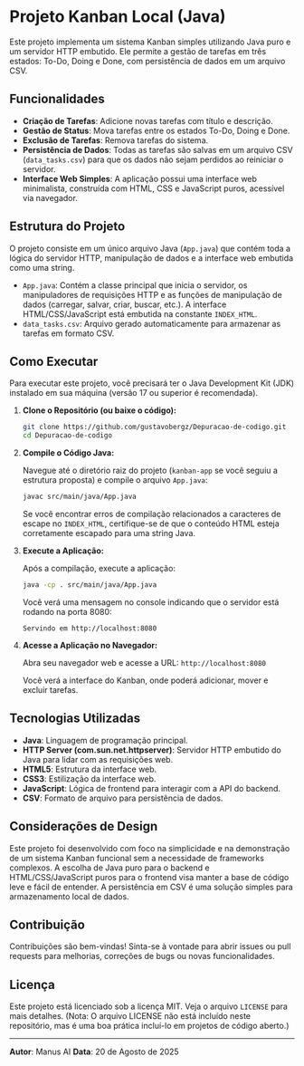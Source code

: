 # Projeto Kanban Local (Java)

Este projeto implementa um sistema Kanban simples utilizando Java puro e um servidor HTTP embutido. Ele permite a gestão de tarefas em três estados: To-Do, Doing e Done, com persistência de dados em um arquivo CSV.

## Funcionalidades

- **Criação de Tarefas**: Adicione novas tarefas com título e descrição.
- **Gestão de Status**: Mova tarefas entre os estados To-Do, Doing e Done.
- **Exclusão de Tarefas**: Remova tarefas do sistema.
- **Persistência de Dados**: Todas as tarefas são salvas em um arquivo CSV (`data_tasks.csv`) para que os dados não sejam perdidos ao reiniciar o servidor.
- **Interface Web Simples**: A aplicação possui uma interface web minimalista, construída com HTML, CSS e JavaScript puros, acessível via navegador.

## Estrutura do Projeto

O projeto consiste em um único arquivo Java (`App.java`) que contém toda a lógica do servidor HTTP, manipulação de dados e a interface web embutida como uma string.

- `App.java`: Contém a classe principal que inicia o servidor, os manipuladores de requisições HTTP e as funções de manipulação de dados (carregar, salvar, criar, buscar, etc.). A interface HTML/CSS/JavaScript está embutida na constante `INDEX_HTML`.
- `data_tasks.csv`: Arquivo gerado automaticamente para armazenar as tarefas em formato CSV.

## Como Executar

Para executar este projeto, você precisará ter o Java Development Kit (JDK) instalado em sua máquina (versão 17 ou superior é recomendada).

1. **Clone o Repositório (ou baixe o código):**

   ```bash
   git clone https://github.com/gustavobergz/Depuracao-de-codigo.git
   cd Depuracao-de-codigo
   ```

2. **Compile o Código Java:**

   Navegue até o diretório raiz do projeto (`kanban-app` se você seguiu a estrutura proposta) e compile o arquivo `App.java`:

   ```bash
   javac src/main/java/App.java
   ```

   Se você encontrar erros de compilação relacionados a caracteres de escape no `INDEX_HTML`, certifique-se de que o conteúdo HTML esteja corretamente escapado para uma string Java.

3. **Execute a Aplicação:**

   Após a compilação, execute a aplicação:

   ```bash
   java -cp . src/main/java/App.java
   ```

   Você verá uma mensagem no console indicando que o servidor está rodando na porta 8080:

   ```
   Servindo em http://localhost:8080
   ```

4. **Acesse a Aplicação no Navegador:**

   Abra seu navegador web e acesse a URL: `http://localhost:8080`

   Você verá a interface do Kanban, onde poderá adicionar, mover e excluir tarefas.

## Tecnologias Utilizadas

- **Java**: Linguagem de programação principal.
- **HTTP Server (com.sun.net.httpserver)**: Servidor HTTP embutido do Java para lidar com as requisições web.
- **HTML5**: Estrutura da interface web.
- **CSS3**: Estilização da interface web.
- **JavaScript**: Lógica de frontend para interagir com a API do backend.
- **CSV**: Formato de arquivo para persistência de dados.

## Considerações de Design

Este projeto foi desenvolvido com foco na simplicidade e na demonstração de um sistema Kanban funcional sem a necessidade de frameworks complexos. A escolha de Java puro para o backend e HTML/CSS/JavaScript puros para o frontend visa manter a base de código leve e fácil de entender. A persistência em CSV é uma solução simples para armazenamento local de dados.

## Contribuição

Contribuições são bem-vindas! Sinta-se à vontade para abrir issues ou pull requests para melhorias, correções de bugs ou novas funcionalidades.

## Licença

Este projeto está licenciado sob a licença MIT. Veja o arquivo `LICENSE` para mais detalhes. (Nota: O arquivo LICENSE não está incluído neste repositório, mas é uma boa prática incluí-lo em projetos de código aberto.)

---

**Autor**: Manus AI
**Data**: 20 de Agosto de 2025


